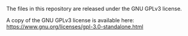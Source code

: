 The files in this repository are released under the GNU GPLv3 license.

A copy of the GNU GPLv3 license is available here: https://www.gnu.org/licenses/gpl-3.0-standalone.html
